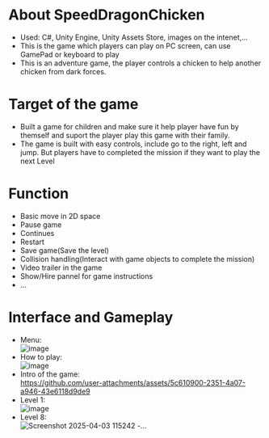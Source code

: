 # **About SpeedDragonChicken**
- Used: C#, Unity Engine, Unity Assets Store, images on the intenet,...
- This is the game which players can play on PC screen, can use GamePad or keyboard to play
- This is an adventure game, the player controls a chicken to help another chicken from dark forces.
# **Target of the game**
- Built a game for children and make sure it help player have fun by themself and suport the player play this game with their family.
- The game is built with easy controls, include go to the right, left and jump. But players have to completed the mission if they want to play the next Level
# **Function**
- Basic move in 2D space
- Pause game
- Continues
- Restart
- Save game(Save the level)
- Collision handling(Interact with game objects to complete the mission)
- Video trailer in the game
- Show/Hire pannel for game instructions
- ...
# **Interface and Gameplay**
- Menu:</br>
![image](https://github.com/user-attachments/assets/9e0cdb49-5902-4c3f-b235-4c7f6454578e)</br>
- How to play:</br>
![image](https://github.com/user-attachments/assets/bd14ce85-952a-40ae-8fd8-4c1ce924504b)</br>
- Intro of the game:</br>
https://github.com/user-attachments/assets/5c610900-2351-4a07-a946-43e6118d9de9 </br>
- Level 1:</br>
![image](https://github.com/user-attachments/assets/ea7e9c83-8160-49b8-8272-9fd62f3bb410)</br>
- Level 8:</br>
![Screenshot 2025-04-03 115242](https://github.com/user-attachments/assets/864b7db9-46c2-4122-aff3-a905577c28ee)
-...






